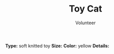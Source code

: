 ﻿---
title: Toy Cat
author: Volunteer
cost: 4000₸
---
**Type:** soft knitted toy
**Size:**
**Color:** yellow
**Details:**